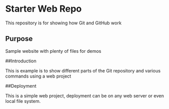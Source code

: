 # Starter Web Repo

This repository is for showing how Git and GitHub work

## Purpose

Sample website with plenty of files for demos

##Introduction

This is example is to show different parts of the Git repository and various commands using a web project

##Deployment

This is a simple web project, deployment can be on any web server or even local file system.

